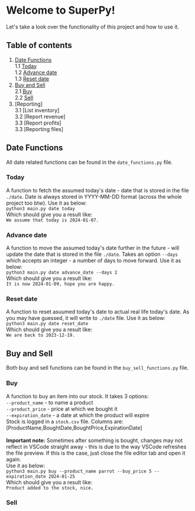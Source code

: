 # **Welcome to SuperPy!**

Let's take a look over the functionality of this project and how to use it.

## Table of contents

1. [Date Functions](#datefunctions)</br>
    1.1 [Today](#today)</br>
    1.2 [Advance date](#advancedate)</br>
    1.3 [Reset date](#resetdate)
2. [Buy and Sell](#buysell)</br>
    2.1 [Buy](#buy)</br>
    2.2 [Sell](#sell)
3. [Reporting]</br>
    3.1 [List inventory]</br>
    3.2 [Report revenue]</br>
    3.3 [Report profits]</br>
    3.3 [Reporting files]



## Date Functions <a name="datefunctions"></a> 

All date related functions can be found in the `date_functions.py` file.

### Today <a name="today"></a></br>
A function to fetch the assumed today's date - date that is stored in the file `./date`. Date is always stored in YYYY-MM-DD format (across the whole project too btw). Use it as below:</br>
`python3 main.py date today` </br>
Which should give you a result like: </br>
`We assume that today is 2024-01-07.`

### Advance date <a name="advancedate"></a></br>
A function to move the assumed today's date further in the future - will update the date that is stored in the file `./date`. Takes an option `--days` which accepts an integer - a number of days to move forward. Use it as below:</br>
`python3 main.py date advance_date --days 2` </br>
Which should give you a result like: </br>
`It is now 2024-01-09, hope you are happy.`

### Reset date <a name="resetdate"></a></br>
A function to reset asuumed today's date to actual real life today's date. As you may have guessed, it will write to `./date` file. Use it as below:</br>
`python3 main.py date reset_date` </br>
Which should give you a result like: </br>
`We are back to 2023-12-19.`



## Buy and Sell <a name="buysell"></a> 

Both buy and sell functions can be found in the `buy_sell_functions.py` file.

### Buy <a name="buy"></a>
A function to buy an item into our stock. It takes 3 options:</br>
`--product_name` - to name a product</br>
`--product_price` - price at which we bought it</br>
`--expiration_date` - a date at which the product will expire</br>
Stock is logged in a `stock.csv` file. Columns are:[ProductName,BoughtDate,BoughtPrice,ExpirationDate]</br>
 </br>**Important note:** Sometimes after something is bought, changes may not reflect in VSCode straight away - this is due to the way VSCode refreshes the file preview. If this is the case, just close the file editor tab and open it again.</br>
Use it as below:</br>
`python3 main.py buy --product_name parrot --buy_price 5 --expiration_date 2024-01-25` </br>
Which should give you a result like: </br>
`Product added to the stock, nice.`



### Sell <a name="sell"></a>

